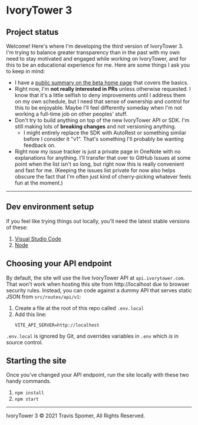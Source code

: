 # IvoryTower 3

## Project status

Welcome! Here's where I'm developing the third version of IvoryTower 3. I'm trying to balance greater transparency than in the past with my own need to stay motivated and engaged while working on IvoryTower, and for this to be an educational experience for me. Here are some things I ask you to keep in mind:

* I have a [public summary on the beta home page](https://beta.ivorytower.com/) that covers the basics.
* Right now, I'm **not really interested in PRs** unless otherwise requested. I know that it's a little selfish to deny improvements until I address them on my own schedule, but I need that sense of ownership and control for this to be enjoyable. Maybe I'll feel differently someday when I'm not working a full-time job on other peoples' stuff.
* Don't try to build anything on top of the new IvoryTower API or SDK. I'm still making lots of **breaking changes** and not versioning anything.
	* I might entirely replace the SDK with AutoRest or something similar before I consider it "v1". That's something I'll probably be wanting feedback on.
* Right now my issue tracker is just a private page in OneNote with no explanations for anything. I'll transfer that over to GitHub Issues at some point when the list isn't so long, but right now this is really convenient and fast for me. (Keeping the issues list private for now also helps obscure the fact that I'm often just kind of cherry-picking whatever feels fun at the moment.)

---

## Dev environment setup

If you feel like trying things out locally, you'll need the latest stable versions of these:

1. [Visual Studio Code](https://code.visualstudio.com)
2. [Node](https://nodejs.org/en/)

## Choosing your API endpoint

By default, the site will use the live IvoryTower API at `api.ivorytower.com`. That won't work when hosting this site from http://localhost due to browser security rules. Instead, you can code against a dummy API that serves static JSON from `src/routes/api/v1`:

1. Create a file at the root of this repo called `.env.local`
2. Add this line:
	```
	VITE_API_SERVER=http://localhost
	```

`.env.local` is ignored by Git, and overrides variables in `.env` which *is* in source control.

## Starting the site

Once you've changed your API endpoint, run the site locally with these two handy commands. 

1. `npm install`
2. `npm start`

---

IvoryTower 3 © 2021 Travis Spomer, All Rights Reserved.
